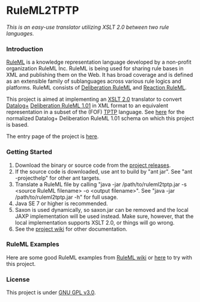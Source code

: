 RuleML2TPTP
=============================

*This is an easy-use translator utilizing XSLT 2.0 between two rule languages.*

### Introduction

[RuleML](http://wiki.ruleml.org) is a knowledge representation language developed by a non-profit organization RuleML Inc. RuleML is being used for sharing rule bases in XML and publishing them on the Web. It has broad coverage and is defined as an extensible family of sublanguages across various rule logics and platforms. RuleML consists of [Deliberation RuleML](http://wiki.ruleml.org/index.php/Specification_of_Deliberation_RuleML) and [Reaction RuleML](http://wiki.ruleml.org/index.php/Specification_of_Reaction_RuleML). 

This project is aimed at implementing an [XSLT 2.0](http://www.w3.org/TR/xslt20/) translator to convert [Datalog+](http://www.slideshare.net/polibear/datalog-and-its-extensions-for-semantic-web-databases) [Deliberation RuleML 1.01](http://wiki.ruleml.org/index.php/Specification_of_Deliberation_RuleML_1.01) in XML format to an equivalent representation in a subset of the (FOF) [TPTP](http://www.cs.miami.edu/~tptp/) language. See [here](http://deliberation.ruleml.org/1.01/doc/datalogplus_min_normal/) for the normalized Datalog+ Deliberation RuleML 1.01 schema on which this project is based.

The entry page of the project is [here](http://edmonl.github.io/RuleML2TPTP/).

### Getting Started

1. Download the binary or source code from the [project releases](https://github.com/EdmonL/RuleML2TPTP/releases).
2. If the source code is downloaded, use ant to build by "ant jar". See "ant -projecthelp" for other ant targets.
3. Translate a RuleML file by calling "java -jar /path/to/ruleml2tptp.jar -s &lt;source RuleML filename&gt; -o &lt;output filename&gt;". See "java -jar /path/to/ruleml2tptp.jar -h" for full usage.
4. Java SE 7 or higher is recommended.
5. Saxon is used dynamically, so saxon.jar can be removed and the local JAXP implementation will be used instead. Make sure, however, that the local implementation supports XSLT 2.0, or things will go wrong.
6. See the [project wiki](https://github.com/EdmonL/RuleML2TPTP/wiki) for other documentation.

### RuleML Examples

Here are some good RuleML examples from [RuleML wiki](http://wiki.ruleml.org/index.php/Specification_of_Deliberation_RuleML_1.01#Examples) or [here](http://deliberation.ruleml.org/1.01/exa/DatalogPlus/) to try with this project.

### License

This project is under [GNU GPL v3.0](https://github.com/EdmonL/RuleML2TPTP/blob/master/LICENSE).

